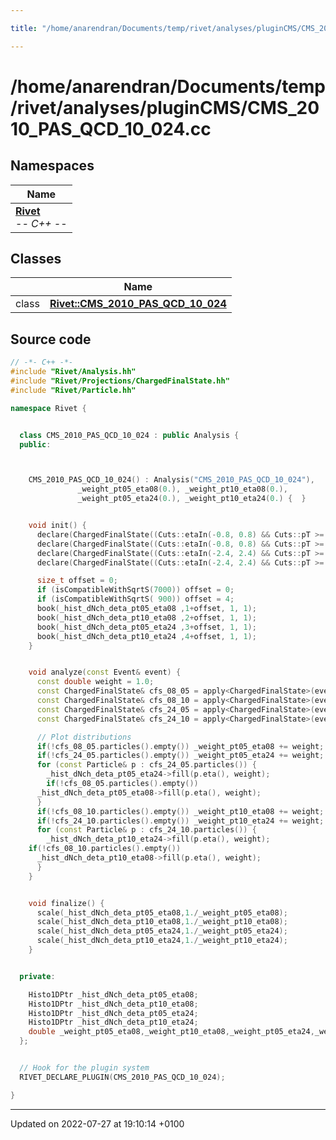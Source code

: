 ```yaml
---

title: "/home/anarendran/Documents/temp/rivet/analyses/pluginCMS/CMS_2010_PAS_QCD_10_024.cc"

---
```


# /home/anarendran/Documents/temp/rivet/analyses/pluginCMS/CMS_2010_PAS_QCD_10_024.cc



## Namespaces

| Name           |
| -------------- |
| **[Rivet](http://example.org/namespaces/namespacerivet/)** <br>-*- C++ -*-  |

## Classes

|                | Name           |
| -------------- | -------------- |
| class | **[Rivet::CMS_2010_PAS_QCD_10_024](http://example.org/classes/classrivet_1_1cms__2010__pas__qcd__10__024/)**  |




## Source code

```cpp
// -*- C++ -*-
#include "Rivet/Analysis.hh"
#include "Rivet/Projections/ChargedFinalState.hh"
#include "Rivet/Particle.hh"

namespace Rivet {


  class CMS_2010_PAS_QCD_10_024 : public Analysis {
  public:



    CMS_2010_PAS_QCD_10_024() : Analysis("CMS_2010_PAS_QCD_10_024"),
               _weight_pt05_eta08(0.), _weight_pt10_eta08(0.),
               _weight_pt05_eta24(0.), _weight_pt10_eta24(0.) {  }


    void init() {
      declare(ChargedFinalState((Cuts::etaIn(-0.8, 0.8) && Cuts::pT >=  0.5*GeV)), "CFS_08_05");
      declare(ChargedFinalState((Cuts::etaIn(-0.8, 0.8) && Cuts::pT >=  1.0*GeV)), "CFS_08_10");
      declare(ChargedFinalState((Cuts::etaIn(-2.4, 2.4) && Cuts::pT >=  0.5*GeV)), "CFS_24_05");
      declare(ChargedFinalState((Cuts::etaIn(-2.4, 2.4) && Cuts::pT >=  1.0*GeV)), "CFS_24_10");

      size_t offset = 0;
      if (isCompatibleWithSqrtS(7000)) offset = 0;
      if (isCompatibleWithSqrtS( 900)) offset = 4;
      book(_hist_dNch_deta_pt05_eta08 ,1+offset, 1, 1);
      book(_hist_dNch_deta_pt10_eta08 ,2+offset, 1, 1);
      book(_hist_dNch_deta_pt05_eta24 ,3+offset, 1, 1);
      book(_hist_dNch_deta_pt10_eta24 ,4+offset, 1, 1);
    }


    void analyze(const Event& event) {
      const double weight = 1.0;
      const ChargedFinalState& cfs_08_05 = apply<ChargedFinalState>(event, "CFS_08_05");
      const ChargedFinalState& cfs_08_10 = apply<ChargedFinalState>(event, "CFS_08_10");
      const ChargedFinalState& cfs_24_05 = apply<ChargedFinalState>(event, "CFS_24_05");
      const ChargedFinalState& cfs_24_10 = apply<ChargedFinalState>(event, "CFS_24_10");

      // Plot distributions
      if(!cfs_08_05.particles().empty()) _weight_pt05_eta08 += weight;
      if(!cfs_24_05.particles().empty()) _weight_pt05_eta24 += weight;
      for (const Particle& p : cfs_24_05.particles()) {
        _hist_dNch_deta_pt05_eta24->fill(p.eta(), weight);
        if(!cfs_08_05.particles().empty())
      _hist_dNch_deta_pt05_eta08->fill(p.eta(), weight);
      }
      if(!cfs_08_10.particles().empty()) _weight_pt10_eta08 += weight;
      if(!cfs_24_10.particles().empty()) _weight_pt10_eta24 += weight;
      for (const Particle& p : cfs_24_10.particles()) {
        _hist_dNch_deta_pt10_eta24->fill(p.eta(), weight);
    if(!cfs_08_10.particles().empty())
      _hist_dNch_deta_pt10_eta08->fill(p.eta(), weight);
      }
    }


    void finalize() {
      scale(_hist_dNch_deta_pt05_eta08,1./_weight_pt05_eta08);
      scale(_hist_dNch_deta_pt10_eta08,1./_weight_pt10_eta08);
      scale(_hist_dNch_deta_pt05_eta24,1./_weight_pt05_eta24);
      scale(_hist_dNch_deta_pt10_eta24,1./_weight_pt10_eta24);
    }


  private:

    Histo1DPtr _hist_dNch_deta_pt05_eta08;
    Histo1DPtr _hist_dNch_deta_pt10_eta08;
    Histo1DPtr _hist_dNch_deta_pt05_eta24;
    Histo1DPtr _hist_dNch_deta_pt10_eta24;
    double _weight_pt05_eta08,_weight_pt10_eta08,_weight_pt05_eta24,_weight_pt10_eta24;
  };


  // Hook for the plugin system
  RIVET_DECLARE_PLUGIN(CMS_2010_PAS_QCD_10_024);

}
```


-------------------------------

Updated on 2022-07-27 at 19:10:14 +0100
